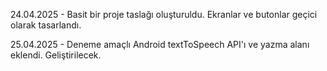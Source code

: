 24.04.2025 - Basit bir proje taslağı oluşturuldu. Ekranlar ve butonlar geçici olarak tasarlandı.

25.04.2025 - Deneme amaçlı Android textToSpeech API'ı ve yazma alanı eklendi. Geliştirilecek.
